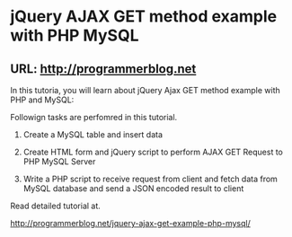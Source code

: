 # jQuery AJAX GET method example with PHP MySQL
URL: http://programmerblog.net
-------

In this tutoria, you will learn about jQuery Ajax GET method example with PHP and MySQL:

Followign tasks are perfomred in this tutorial.

1. Create a MySQL table and insert data

2. Create HTML form and jQuery script to perform AJAX GET Request to PHP MySQL Server

3. Write a PHP script to receive request from client and fetch data from MySQL database and send a JSON encoded result to client

Read detailed tutorial at.

http://programmerblog.net/jquery-ajax-get-example-php-mysql/
